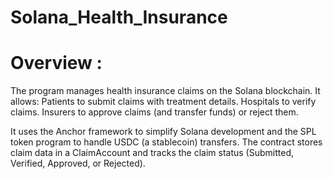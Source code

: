 # Solana_Health_Insurance

# Overview : 
The program manages health insurance claims on the Solana blockchain. 
It allows: Patients to submit claims with treatment details.
Hospitals to verify claims.
Insurers to approve claims (and transfer funds) or reject them.

It uses the Anchor framework to simplify Solana development and the SPL token program to handle USDC (a stablecoin) transfers. The contract stores claim data in a ClaimAccount and tracks the claim status (Submitted, Verified, Approved, or Rejected).



